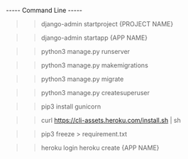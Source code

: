 ----- Command Line -----

> > django-admin startproject {PROJECT NAME}

> > django-admin startapp {APP NAME}

> > python3 manage.py runserver

> > python3 manage.py makemigrations

> > python3 manage.py migrate

> > python3 manage.py createsuperuser

> > pip3 install gunicorn

> > curl https://cli-assets.heroku.com/install.sh | sh

> > pip3 freeze > requirement.txt

> > heroku login
> > heroku create {APP NAME}
